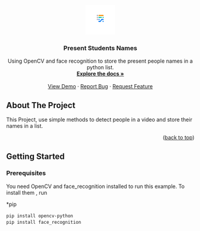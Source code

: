 


<p align="center">

<div align="center">
  <a href="https://github.com/github_username/repo_name">
    <img src="logo.png" alt="Logo" width="80" height="80">
  </a>

<h3 align="center">Present Students Names</h3>

  <p align="center">
    Using OpenCV and face recognition to store the present people names in a python list.
    <br />
    <a href="https://github.com/github_username/repo_name"><strong>Explore the docs »</strong></a>
    <br />
    <br />
    <a href="https://github.com/github_username/repo_name">View Demo</a>
    ·
    <a href="https://github.com/github_username/repo_name/issues">Report Bug</a>
    ·
    <a href="https://github.com/github_username/repo_name/issues">Request Feature</a>
  </p>
</div>



<!-- ABOUT THE PROJECT -->
## About The Project


This Project, use simple methods to detect people in a video and store their names in a list.

<p align="right">(<a href="#top">back to top</a>)</p>




<!-- GETTING STARTED -->
## Getting Started


### Prerequisites

You need OpenCV and face_recognition installed to run this example. To install them , run 

*pip
  ```sh
  pip install opencv-python
  pip install face_recognition
  ```
